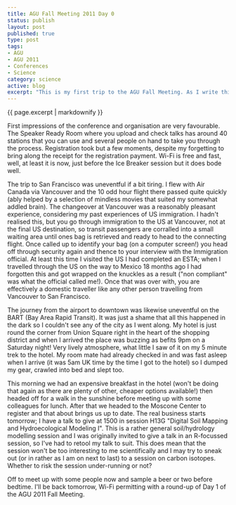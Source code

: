 ```yaml
--- 
title: AGU Fall Meeting 2011 Day 0
status: publish
layout: post
published: true
type: post
tags: 
- AGU
- AGU 2011
- Conferences
- Science
category: science
active: blog
excerpt: "This is my first trip to the AGU Fall Meeting. As I write this I am on Level 2 of the [Moscone Center](http://www.moscone.com/ 'Moscone Center') (West), San Francisco, USA, having spent the past hour or so finalising my talk for tomorrow."
---
```


{{ page.excerpt | markdownify  }}

First impressions of the conference and organisation are very favourable. The Speaker Ready Room where you upload and check talks has around 40 stations that you can use and several people on hand to take you through the process. Registration took but a few moments, despite my forgetting to bring along the receipt for the registration payment. Wi-Fi is free and fast, well, at least it is now, just before the Ice Breaker session but it does bode well.

The trip to San Francisco was uneventful if a bit tiring. I flew with Air Canada via Vancouver and the 10 odd hour flight there passed quite quickly (ably helped by a selection of mindless movies that suited my somewhat addled brain). The changeover at Vancouver was a reasonably pleasant experience, considering my past experiences of US immigration. I hadn't realised this, but you go through immigration to the US at Vancouver, not at the final US destination, so transit passengers are corralled into a small waiting area until ones bag is retrieved and ready to head to the connecting flight. Once called up to identify your bag (on a computer screen!) you head off through security again and thence to your interview with the Immigration official. At least this time I visited the US I had completed an ESTA; when I travelled through the US on the way to Mexico 18 months ago I had forgotten this and got wrapped on the knuckles as a result ("non compliant" was what the official called me!). Once that was over with, you are effectively a domestic traveller like any other person travelling from Vancouver to San Francisco.

The journey from the airport to downtown was likewise uneventful on the BART (Bay
Area Rapid Transit). It was just a shame that all this happened in the dark so I couldn't see any of the city as I went along. My hotel is just round the corner from Union Square right in the heart of the shopping district and when I arrived the place was buzzing as befits 9pm on a Saturday night! Very lively atmosphere, what little I saw of it on my 5 minute trek to the hotel. My room mate had already checked in and was fast asleep when I arrive (it was 5am UK time by the time I got to the hotel) so I dumped my gear, crawled into bed and slept too.

This morning we had an expensive breakfast in the hotel (won't be doing that again as there are plenty of other, cheaper options available!) then headed off for a walk in the sunshine before meeting up with some colleagues for lunch. After that we headed to the Moscone Center to register and that about brings us up to date. The real business starts tomorrow; I have a talk to give at 1500 in session H13G "Digital Soil Mapping and Hydroecological Modeling I". This is a rather general soil/hydrology modelling session and I was originally invited to give a talk in an R-focussed session, so I've had to retool my talk to suit. This does mean that the session won't be too interesting to me scientifically and I may try to sneak out (or in rather as I am on next to last) to a session on carbon isotopes. Whether to risk the session under-running or not?

Off to meet up with some people now and sample a beer or two before bedtime. I'll be back tomorrow, Wi-Fi permitting with a round-up of Day 1 of the AGU 2011 Fall Meeting.
